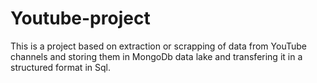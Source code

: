 # Youtube-project
This is a project based on extraction or scrapping of data from YouTube channels and storing them in MongoDb data lake and transfering it in a structured format in Sql.
